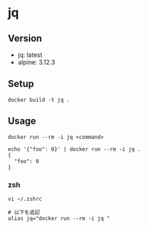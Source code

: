 # jq

## Version

- jq: latest
- alpine: 3.12.3

## Setup

`docker build -t jq .`

## Usage

`docker run --rm -i jq <command>`

```
echo '{"foo": 0}' | docker run --rm -i jq .
{
  "foo": 0
}
```


### zsh

```
vi ~/.zshrc

# 以下を追記
alias jq="docker run --rm -i jq "
```
